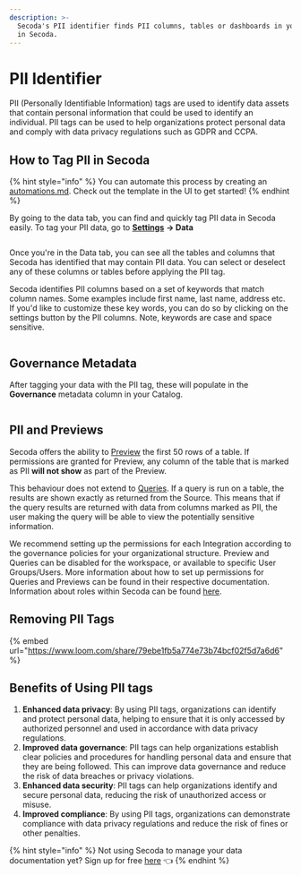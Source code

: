 ```yaml
---
description: >-
  Secoda's PII identifier finds PII columns, tables or dashboards in your data
  in Secoda.
---
```


# PII Identifier

PII (Personally Identifiable Information) tags are used to identify data assets that contain personal information that could be used to identify an individual. PII tags can be used to help organizations protect personal data and comply with data privacy regulations such as GDPR and CCPA.

## **How to Tag PII in Secoda** <a href="#h_3a4bfd6458" id="h_3a4bfd6458"></a>

{% hint style="info" %}
You can automate this process by creating an [automations.md](../../features/automations.md "mention"). Check out the template in the UI to get started!
{% endhint %}

By going to the data tab, you can find and quickly tag PII data in Secoda easily. To tag your PII data, go to [**Settings**](../../readme/secoda-as-an-admin/settings.md) **-> Data**

<figure><img src="https://secoda-public-media-assets.s3.amazonaws.com/0e18030a-19a6-48e5-be3a-389182a2df16.png" alt=""><figcaption></figcaption></figure>

Once you're in the Data tab, you can see all the tables and columns that Secoda has identified that may contain PII data. You can select or deselect any of these columns or tables before applying the PII tag.

Secoda identifies PII columns based on a set of keywords that match column names. Some examples include first name, last name, address etc. If you'd like to customize these key words, you can do so by clicking on the settings button by the PII columns. Note, keywords are case and space sensitive.

<figure><img src="https://secoda-public-media-assets.s3.amazonaws.com/63d4c81d-b8a0-4aca-b7cb-f27c31299f55.gif" alt=""><figcaption></figcaption></figure>

## Governance Metadata

After tagging your data with the PII tag, these will populate in the **Governance** metadata column in your Catalog.

<figure><img src="https://secoda-public-media-assets.s3.amazonaws.com/Screenshot%202023-05-22%20at%203.56.25%20PM.png" alt=""><figcaption></figcaption></figure>

## PII and Previews

Secoda offers the ability to [Preview](../../features/data-previews.md) the first 50 rows of a table. If permissions are granted for Preview, any column of the table that is marked as PII **will not show** as part of the Preview.

This behaviour does not extend to [Queries](../../features/queries/). If a query is run on a table, the results are shown exactly as returned from the Source. This means that if the query results are returned with data from columns marked as PII, the user making the query will be able to view the potentially sensitive information.

We recommend setting up the permissions for each Integration according to the governance policies for your organizational structure. Preview and Queries can be disabled for the workspace, or available to specific User Groups/Users. More information about how to set up permissions for Queries and Previews can be found in their respective documentation. Information about roles within Secoda can be found [here](../../user-management/roles/).

## Removing PII Tags

{% embed url="https://www.loom.com/share/79ebe1fb5a774e73b74bcf02f5d7a6d6" %}

## Benefits of Using PII tags

1. **Enhanced data privacy**: By using PII tags, organizations can identify and protect personal data, helping to ensure that it is only accessed by authorized personnel and used in accordance with data privacy regulations.
2. **Improved data governance**: PII tags can help organizations establish clear policies and procedures for handling personal data and ensure that they are being followed. This can improve data governance and reduce the risk of data breaches or privacy violations.
3. **Enhanced data security**: PII tags can help organizations identify and secure personal data, reducing the risk of unauthorized access or misuse.
4. **Improved compliance**: By using PII tags, organizations can demonstrate compliance with data privacy regulations and reduce the risk of fines or other penalties.

{% hint style="info" %}
Not using Secoda to manage your data documentation yet? Sign up for free [here](http://app.secoda.co/) 👈
{% endhint %}
